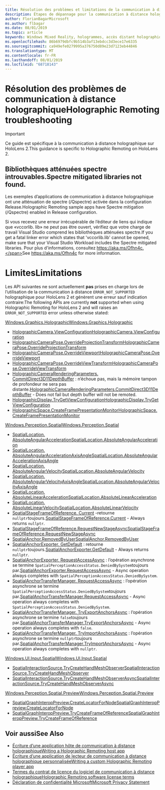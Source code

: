 ```yaml
---
title: Résolution des problèmes et limitations de la communication à distance holographique
description: Étapes de dépannage pour la communication à distance holographique sur HoloLens 2.
author: FlorianBagarMicrosoft
ms.author: flbagar
ms.date: 08/01/2019
ms.topic: article
keywords: Windows Mixed Reality, hologrammes, accès distant holographique, rendu à distance, rendu réseau, HoloLens, hologrammes distants, dépannage, aide
ms.openlocfilehash: 86b6979dbfc9b514b3af13ebdcc3d3ece17e6335
ms.sourcegitcommit: ca949efe0279995a376750d89e23d7123eb44846
ms.translationtype: MT
ms.contentlocale: fr-FR
ms.lasthandoff: 08/01/2019
ms.locfileid: "68718143"
---
```

# <a name="holographic-remoting-troubleshooting"></a><span data-ttu-id="488ed-104">Résolution des problèmes de communication à distance holographique</span><span class="sxs-lookup"><span data-stu-id="488ed-104">Holographic Remoting troubleshooting</span></span>

> [!IMPORTANT]
> <span data-ttu-id="488ed-105">Ce guide est spécifique à la communication à distance holographique sur HoloLens 2.</span><span class="sxs-lookup"><span data-stu-id="488ed-105">This guidance is specific to Holographic Remoting on HoloLens 2.</span></span>

## <a name="spectre-mitigated-libraries-not-found"></a><span data-ttu-id="488ed-106">Bibliothèques atténuées spectre introuvables.</span><span class="sxs-lookup"><span data-stu-id="488ed-106">Spectre mitigated libraries not found.</span></span>

<span data-ttu-id="488ed-107">Les exemples d’applications de communication à distance holographique ont une atténuation de spectre (/Qspectre) activée dans la configuration Release.</span><span class="sxs-lookup"><span data-stu-id="488ed-107">Holographic Remoting sample apps have Spectre mitigation (/Qspectre) enabled in Release configuration.</span></span>

<span data-ttu-id="488ed-108">Si vous recevez une erreur irrécupérable de l’éditeur de liens qui indique que «vccorlib. lib» ne peut pas être ouvert, vérifiez que votre charge de travail Visual Studio comprend les bibliothèques atténuées spectre.</span><span class="sxs-lookup"><span data-stu-id="488ed-108">If you get a fatal linker error which states that 'vccorlib.lib' cannot be opened, make sure that your Visual Studio Workload includes the Spectre mitigated libraries.</span></span> <span data-ttu-id="488ed-109">Pour plus d'informations, consultez https://aka.ms/Ofhn4c.</span><span class="sxs-lookup"><span data-stu-id="488ed-109">See https://aka.ms/Ofhn4c for more information.</span></span>

# <a name="limitations"></a><span data-ttu-id="488ed-110">Limites</span><span class="sxs-lookup"><span data-stu-id="488ed-110">Limitations</span></span>

<span data-ttu-id="488ed-111">Les API suivantes ne sont actuellement **pas** prises en charge lors de l’utilisation de la communication à distance ```ERROR_NOT_SUPPORTED``` holographique pour HoloLens 2 et génèrent une erreur sauf indication contraire:</span><span class="sxs-lookup"><span data-stu-id="488ed-111">The following APIs are currently **not** supported when using Holographic Remoting for HoloLens 2 and will raises an ```ERROR_NOT_SUPPORTED``` error unless otherwise stated:</span></span>

[<span data-ttu-id="488ed-112">Windows.Graphics.Holographic</span><span class="sxs-lookup"><span data-stu-id="488ed-112">Windows.Graphics.Holographic</span></span>](https://docs.microsoft.com/en-us/uwp/api/windows.graphics.holographic)

* [<span data-ttu-id="488ed-113">HolographicCamera.ViewConfiguration</span><span class="sxs-lookup"><span data-stu-id="488ed-113">HolographicCamera.ViewConfiguration</span></span>](https://docs.microsoft.com/en-us/uwp/api/windows.graphics.holographic.holographiccamera.viewconfiguration)
* [<span data-ttu-id="488ed-114">HolographicCameraPose.OverrideProjectionTransform</span><span class="sxs-lookup"><span data-stu-id="488ed-114">HolographicCameraPose.OverrideProjectionTransform</span></span>](https://docs.microsoft.com/en-us/uwp/api/windows.graphics.holographic.holographiccamerapose.overrideprojectiontransform)
* [<span data-ttu-id="488ed-115">HolographicCameraPose.OverrideViewport</span><span class="sxs-lookup"><span data-stu-id="488ed-115">HolographicCameraPose.OverrideViewport</span></span>](https://docs.microsoft.com/en-us/uwp/api/windows.graphics.holographic.holographiccamerapose.overrideviewport)
* [<span data-ttu-id="488ed-116">HolographicCameraPose.OverrideViewTransform</span><span class="sxs-lookup"><span data-stu-id="488ed-116">HolographicCameraPose.OverrideViewTransform</span></span>](https://docs.microsoft.com/en-us/uwp/api/windows.graphics.holographic.holographiccamerapose.overrideviewtransform)
* <span data-ttu-id="488ed-117">[HolographicCameraRenderingParameters. CommitDirect3D11DepthBuffer](https://docs.microsoft.com/en-us/uwp/api/windows.graphics.holographic.holographiccamerarenderingparameters.commitdirect3d11depthbuffer#Windows_Graphics_Holographic_HolographicCameraRenderingParameters_CommitDirect3D11DepthBuffer_Windows_Graphics_DirectX_Direct3D11_IDirect3DSurface_) : n’échoue pas, mais la mémoire tampon de profondeur ne sera pas distante.</span><span class="sxs-lookup"><span data-stu-id="488ed-117">[HolographicCameraRenderingParameters.CommitDirect3D11DepthBuffer](https://docs.microsoft.com/en-us/uwp/api/windows.graphics.holographic.holographiccamerarenderingparameters.commitdirect3d11depthbuffer#Windows_Graphics_Holographic_HolographicCameraRenderingParameters_CommitDirect3D11DepthBuffer_Windows_Graphics_DirectX_Direct3D11_IDirect3DSurface_) - Does not fail but depth buffer will not be remoted.</span></span>
* [<span data-ttu-id="488ed-118">HolographicDisplay.TryGetViewConfiguration</span><span class="sxs-lookup"><span data-stu-id="488ed-118">HolographicDisplay.TryGetViewConfiguration</span></span>](https://docs.microsoft.com/en-us/uwp/api/windows.graphics.holographic.holographicdisplay.trygetviewconfiguration)
* [<span data-ttu-id="488ed-119">HolographicSpace.CreateFramePresentationMonitor</span><span class="sxs-lookup"><span data-stu-id="488ed-119">HolographicSpace.CreateFramePresentationMonitor</span></span>](https://docs.microsoft.com/en-us/uwp/api/windows.graphics.holographic.holographicspace.createframepresentationmonitor)

[<span data-ttu-id="488ed-120">Windows.Perception.Spatial</span><span class="sxs-lookup"><span data-stu-id="488ed-120">Windows.Perception.Spatial</span></span>](https://docs.microsoft.com/en-us/uwp/api/windows.perception.spatial)

* [<span data-ttu-id="488ed-121">SpatialLocation. AbsoluteAngularAcceleration</span><span class="sxs-lookup"><span data-stu-id="488ed-121">SpatialLocation.AbsoluteAngularAcceleration</span></span>](https://docs.microsoft.com/en-us/uwp/api/windows.perception.spatial.spatiallocation.absoluteangularacceleration)
* [<span data-ttu-id="488ed-122">SpatialLocation. AbsoluteAngularAccelerationAxisAngle</span><span class="sxs-lookup"><span data-stu-id="488ed-122">SpatialLocation.AbsoluteAngularAccelerationAxisAngle</span></span>](https://docs.microsoft.com/en-us/uwp/api/windows.perception.spatial.spatiallocation.absoluteangularaccelerationaxisangle)
* [<span data-ttu-id="488ed-123">SpatialLocation. AbsoluteAngularVelocity</span><span class="sxs-lookup"><span data-stu-id="488ed-123">SpatialLocation.AbsoluteAngularVelocity</span></span>](https://docs.microsoft.com/en-us/uwp/api/windows.perception.spatial.spatiallocation.absoluteangularvelocity)
* [<span data-ttu-id="488ed-124">SpatialLocation. AbsoluteAngularVelocityAxisAngle</span><span class="sxs-lookup"><span data-stu-id="488ed-124">SpatialLocation.AbsoluteAngularVelocityAxisAngle</span></span>](https://docs.microsoft.com/en-us/uwp/api/windows.perception.spatial.spatiallocation.absoluteangularvelocityaxisangle)
* [<span data-ttu-id="488ed-125">SpatialLocation. AbsoluteLinearAcceleration</span><span class="sxs-lookup"><span data-stu-id="488ed-125">SpatialLocation.AbsoluteLinearAcceleration</span></span>](https://docs.microsoft.com/is-is/uwp/api/windows.perception.spatial.spatiallocation.absolutelinearacceleration)
* [<span data-ttu-id="488ed-126">SpatialLocation. AbsoluteLinearVelocity</span><span class="sxs-lookup"><span data-stu-id="488ed-126">SpatialLocation.AbsoluteLinearVelocity</span></span>](https://docs.microsoft.com/en-us/uwp/api/windows.perception.spatial.spatiallocation.absolutelinearvelocity)
* <span data-ttu-id="488ed-127">[SpatialStageFrameOfReference. Current](https://docs.microsoft.com/en-us/uwp/api/windows.perception.spatial.spatialstageframeofreference.current) -retourne ```nullptr```toujours.</span><span class="sxs-lookup"><span data-stu-id="488ed-127">[SpatialStageFrameOfReference.Current](https://docs.microsoft.com/en-us/uwp/api/windows.perception.spatial.spatialstageframeofreference.current) - Always returns ```nullptr```.</span></span>
* [<span data-ttu-id="488ed-128">SpatialStageFrameOfReference.RequestNewStageAsync</span><span class="sxs-lookup"><span data-stu-id="488ed-128">SpatialStageFrameOfReference.RequestNewStageAsync</span></span>](https://docs.microsoft.com/en-us/uwp/api/windows.perception.spatial.spatialstageframeofreference.requestnewstageasync)
* [<span data-ttu-id="488ed-129">SpatialAnchor.RemovedByUser</span><span class="sxs-lookup"><span data-stu-id="488ed-129">SpatialAnchor.RemovedByUser</span></span>](https://docs.microsoft.com/en-us/uwp/api/windows.perception.spatial.spatialanchor.removedbyuser)
* <span data-ttu-id="488ed-130">[SpatialAnchorExporter. GetDefault](https://docs.microsoft.com/en-us/uwp/api/windows.perception.spatial.spatialanchorexporter.getdefault
) : retourne ```nullptr```toujours.</span><span class="sxs-lookup"><span data-stu-id="488ed-130">[SpatialAnchorExporter.GetDefault](https://docs.microsoft.com/en-us/uwp/api/windows.perception.spatial.spatialanchorexporter.getdefault
) - Always returns ```nullptr```.</span></span>
* <span data-ttu-id="488ed-131">[SpatialAnchorExporter. RequestAccessAsync](https://docs.microsoft.com/en-us/uwp/api/windows.perception.spatial.spatialanchorexporter.requestaccessasync
) : l’opération asynchrone se termine ```SpatialPerceptionAccessStatus.DeniedBySystem```toujours par.</span><span class="sxs-lookup"><span data-stu-id="488ed-131">[SpatialAnchorExporter.RequestAccessAsync](https://docs.microsoft.com/en-us/uwp/api/windows.perception.spatial.spatialanchorexporter.requestaccessasync
) - Async operation always completes with ```SpatialPerceptionAccessStatus.DeniedBySystem```.</span></span>
* <span data-ttu-id="488ed-132">[SpatialAnchorTransferManager. RequestAccessAsync](https://docs.microsoft.com/en-us/uwp/api/windows.perception.spatial.spatialanchortransfermanager.requestaccessasync#Windows_Perception_Spatial_SpatialAnchorTransferManager_RequestAccessAsync) : l’opération asynchrone se termine ```SpatialPerceptionAccessStatus.DeniedBySystem```toujours par.</span><span class="sxs-lookup"><span data-stu-id="488ed-132">[SpatialAnchorTransferManager.RequestAccessAsync](https://docs.microsoft.com/en-us/uwp/api/windows.perception.spatial.spatialanchortransfermanager.requestaccessasync#Windows_Perception_Spatial_SpatialAnchorTransferManager_RequestAccessAsync) - Async operation always completes with ```SpatialPerceptionAccessStatus.DeniedBySystem```.</span></span>
* <span data-ttu-id="488ed-133">[SpatialAnchorTransferManager. TryExportAnchorsAsync](https://docs.microsoft.com/en-us/uwp/api/windows.perception.spatial.spatialanchortransfermanager.tryexportanchorsasync#Windows_Perception_Spatial_SpatialAnchorTransferManager_TryExportAnchorsAsync_Windows_Foundation_Collections_IIterable_Windows_Foundation_Collections_IKeyValuePair_System_String_Windows_Perception_Spatial_SpatialAnchor___Windows_Storage_Streams_IOutputStream_) : l’opération asynchrone se termine ```false```toujours par.</span><span class="sxs-lookup"><span data-stu-id="488ed-133">[SpatialAnchorTransferManager.TryExportAnchorsAsync](https://docs.microsoft.com/en-us/uwp/api/windows.perception.spatial.spatialanchortransfermanager.tryexportanchorsasync#Windows_Perception_Spatial_SpatialAnchorTransferManager_TryExportAnchorsAsync_Windows_Foundation_Collections_IIterable_Windows_Foundation_Collections_IKeyValuePair_System_String_Windows_Perception_Spatial_SpatialAnchor___Windows_Storage_Streams_IOutputStream_) - Async operation always completes with ```false```.</span></span>
* <span data-ttu-id="488ed-134">[SpatialAnchorTransferManager. TryImportAnchorsAsync](https://docs.microsoft.com/en-us/uwp/api/windows.perception.spatial.spatialanchortransfermanager.tryimportanchorsasync
) : l’opération asynchrone se termine ```nullptr```toujours par.</span><span class="sxs-lookup"><span data-stu-id="488ed-134">[SpatialAnchorTransferManager.TryImportAnchorsAsync](https://docs.microsoft.com/en-us/uwp/api/windows.perception.spatial.spatialanchortransfermanager.tryimportanchorsasync
) - Async operation always completes with ```nullptr```.</span></span>

[<span data-ttu-id="488ed-135">Windows.UI.Input.Spatial</span><span class="sxs-lookup"><span data-stu-id="488ed-135">Windows.UI.Input.Spatial</span></span>](https://docs.microsoft.com/en-us/uwp/api/windows.ui.input.spatial)

* [<span data-ttu-id="488ed-136">SpatialInteractionSource.TryCreateHandMeshObserver</span><span class="sxs-lookup"><span data-stu-id="488ed-136">SpatialInteractionSource.TryCreateHandMeshObserver</span></span>](https://docs.microsoft.com/en-us/uwp/api/windows.ui.input.spatial.spatialinteractionsource.trycreatehandmeshobserver#Windows_UI_Input_Spatial_SpatialInteractionSource_TryCreateHandMeshObserver)
* [<span data-ttu-id="488ed-137">SpatialInteractionSource.TryCreateHandMeshObserverAsync</span><span class="sxs-lookup"><span data-stu-id="488ed-137">SpatialInteractionSource.TryCreateHandMeshObserverAsync</span></span>](https://docs.microsoft.com/en-us/uwp/api/windows.ui.input.spatial.spatialinteractionsource.trycreatehandmeshobserverasync)

[<span data-ttu-id="488ed-138">Windows.Perception.Spatial.Preview</span><span class="sxs-lookup"><span data-stu-id="488ed-138">Windows.Perception.Spatial.Preview</span></span>](https://docs.microsoft.com/en-us/uwp/api/windows.perception.spatial.preview)

* [<span data-ttu-id="488ed-139">SpatialGraphInteropPreview.CreateLocatorForNode</span><span class="sxs-lookup"><span data-stu-id="488ed-139">SpatialGraphInteropPreview.CreateLocatorForNode</span></span>](https://docs.microsoft.com/en-us/uwp/api/windows.perception.spatial.preview.spatialgraphinteroppreview.createlocatorfornode)
* [<span data-ttu-id="488ed-140">SpatialGraphInteropPreview.TryCreateFrameOfReference</span><span class="sxs-lookup"><span data-stu-id="488ed-140">SpatialGraphInteropPreview.TryCreateFrameOfReference</span></span>](https://docs.microsoft.com/en-us/uwp/api/windows.perception.spatial.preview.spatialgraphinteroppreview.trycreateframeofreference)

## <a name="see-also"></a><span data-ttu-id="488ed-141">Voir aussi</span><span class="sxs-lookup"><span data-stu-id="488ed-141">See Also</span></span>
* [<span data-ttu-id="488ed-142">Écriture d’une application hôte de communication à distance holographique</span><span class="sxs-lookup"><span data-stu-id="488ed-142">Writing a Holographic Remoting host app</span></span>](holographic-remoting-create-host.md)
* [<span data-ttu-id="488ed-143">Écriture d’une application de lecteur de communication à distance holographique personnalisée</span><span class="sxs-lookup"><span data-stu-id="488ed-143">Writing a custom Holographic Remoting player app</span></span>](holographic-remoting-create-player.md)
* [<span data-ttu-id="488ed-144">Termes du contrat de licence du logiciel de communication à distance holographique</span><span class="sxs-lookup"><span data-stu-id="488ed-144">Holographic Remoting software license terms</span></span>](https://docs.microsoft.com/en-us/legal/mixed-reality/microsoft-holographic-remoting-software-license-terms)
* [<span data-ttu-id="488ed-145">Déclaration de confidentialité Microsoft</span><span class="sxs-lookup"><span data-stu-id="488ed-145">Microsoft Privacy Statement</span></span>](https://go.microsoft.com/fwlink/?LinkId=521839)